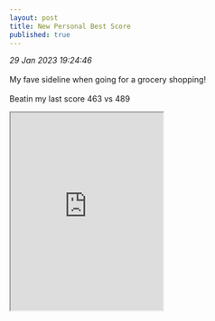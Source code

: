 ```yaml
---
layout: post
title: New Personal Best Score
published: true
---
```

_29 Jan 2023 19:24:46_
<br>
<br>
My fave sideline when going for a grocery shopping!
<br>
<br>
Beatin my last score 463 vs 489
<br>
<!--more-->
<iframe src="https://drive.google.com/file/d/1dyINDvKLo5RNmzAzXW6VcyA0vtImvxG3/preview" width="270" height="349" allow="autoplay"></iframe>
